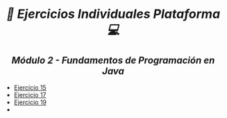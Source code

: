 **_<h1 align="center">:vulcan_salute: Ejercicios Individuales Plataforma :computer:</h1>_**
**_<h2 align="center">Módulo 2 - Fundamentos de Programación en Java</h2>_**

- [Ejercicio 15]()
- [Ejercicio 17]()
- [Ejercicio 19]()
- []()


